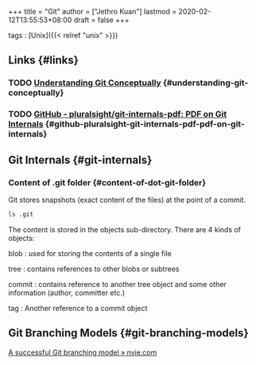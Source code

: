 +++
title = "Git"
author = ["Jethro Kuan"]
lastmod = 2020-02-12T13:55:53+08:00
draft = false
+++

tags
: [Unix]({{< relref "unix" >}})


## Links {#links}


### <span class="org-todo todo TODO">TODO</span> [Understanding Git Conceptually](https://www.sbf5.com/~cduan/technical/git/) {#understanding-git-conceptually}


### <span class="org-todo todo TODO">TODO</span> [GitHub - pluralsight/git-internals-pdf: PDF on Git Internals](https://github.com/pluralsight/git-internals-pdf) {#github-pluralsight-git-internals-pdf-pdf-on-git-internals}


## Git Internals {#git-internals}


### Content of .git folder {#content-of-dot-git-folder}

Git stores snapshots (exact content of the files) at the point of a commit.

```sh
ls .git
```

The content is stored in the objects sub-directory. There are 4 kinds
of objects:

blob
: used for storing the contents of a single file

tree
: contains references to other blobs or subtrees

commit
: contains reference to another tree object and some other
    information (author, committer etc.)

tag
: Another reference to a commit object


## Git Branching Models {#git-branching-models}

[A successful Git branching model » nvie.com](https://nvie.com/posts/a-successful-git-branching-model/)
